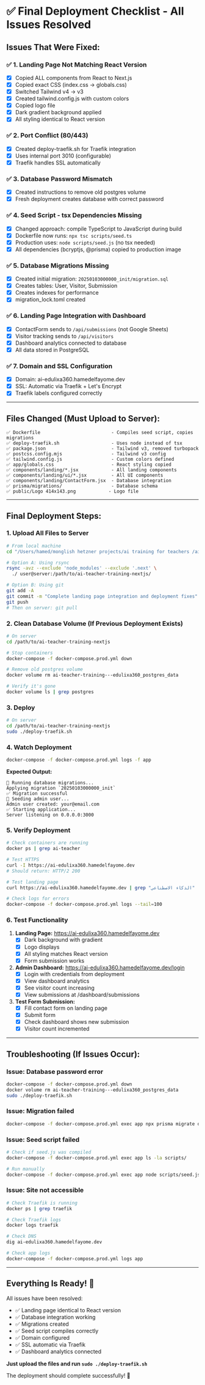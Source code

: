 # ✅ Final Deployment Checklist - All Issues Resolved

## Issues That Were Fixed:

### ✅ 1. Landing Page Not Matching React Version
- [x] Copied ALL components from React to Next.js
- [x] Copied exact CSS (index.css → globals.css)
- [x] Switched Tailwind v4 → v3
- [x] Created tailwind.config.js with custom colors
- [x] Copied logo file
- [x] Dark gradient background applied
- [x] All styling identical to React version

### ✅ 2. Port Conflict (80/443)
- [x] Created deploy-traefik.sh for Traefik integration
- [x] Uses internal port 3010 (configurable)
- [x] Traefik handles SSL automatically

### ✅ 3. Database Password Mismatch
- [x] Created instructions to remove old postgres volume
- [x] Fresh deployment creates database with correct password

### ✅ 4. Seed Script - tsx Dependencies Missing
- [x] Changed approach: compile TypeScript to JavaScript during build
- [x] Dockerfile now runs: `npx tsc scripts/seed.ts`
- [x] Production uses: `node scripts/seed.js` (no tsx needed)
- [x] All dependencies (bcryptjs, @prisma) copied to production image

### ✅ 5. Database Migrations Missing
- [x] Created initial migration: `20250103000000_init/migration.sql`
- [x] Creates tables: User, Visitor, Submission
- [x] Creates indexes for performance
- [x] migration_lock.toml created

### ✅ 6. Landing Page Integration with Dashboard
- [x] ContactForm sends to `/api/submissions` (not Google Sheets)
- [x] Visitor tracking sends to `/api/visitors`
- [x] Dashboard analytics connected to database
- [x] All data stored in PostgreSQL

### ✅ 7. Domain and SSL Configuration
- [x] Domain: ai-edulixa360.hamedelfayome.dev
- [x] SSL: Automatic via Traefik + Let's Encrypt
- [x] Traefik labels configured correctly

---

## Files Changed (Must Upload to Server):

```
✅ Dockerfile                          - Compiles seed script, copies migrations
✅ deploy-traefik.sh                   - Uses node instead of tsx
✅ package.json                        - Tailwind v3, removed turbopack
✅ postcss.config.mjs                  - Tailwind v3 config
✅ tailwind.config.js                  - Custom colors defined
✅ app/globals.css                     - React styling copied
✅ components/landing/*.jsx            - All landing components
✅ components/landing/ui/*.jsx         - All UI components
✅ components/landing/ContactForm.jsx  - Database integration
✅ prisma/migrations/                  - Database schema
✅ public/Logo 414x143.png            - Logo file
```

---

## Final Deployment Steps:

### 1. Upload All Files to Server

```bash
# From local machine
cd "/Users/hamed/monglish hetzner projects/ai training for teachers /ai-teacher-training-nextjs"

# Option A: Using rsync
rsync -avz --exclude 'node_modules' --exclude '.next' \
  ./ user@server:/path/to/ai-teacher-training-nextjs/

# Option B: Using git
git add -A
git commit -m "Complete landing page integration and deployment fixes"
git push
# Then on server: git pull
```

### 2. Clean Database Volume (If Previous Deployment Exists)

```bash
# On server
cd /path/to/ai-teacher-training-nextjs

# Stop containers
docker-compose -f docker-compose.prod.yml down

# Remove old postgres volume
docker volume rm ai-teacher-training---edulixa360_postgres_data

# Verify it's gone
docker volume ls | grep postgres
```

### 3. Deploy

```bash
# On server
cd /path/to/ai-teacher-training-nextjs
sudo ./deploy-traefik.sh
```

### 4. Watch Deployment

```bash
docker-compose -f docker-compose.prod.yml logs -f app
```

**Expected Output:**
```
🔄 Running database migrations...
Applying migration `20250103000000_init`
✅ Migration successful
👤 Seeding admin user...
Admin user created: your@email.com
✅ Starting application...
Server listening on 0.0.0.0:3000
```

### 5. Verify Deployment

```bash
# Check containers are running
docker ps | grep ai-teacher

# Test HTTPS
curl -I https://ai-edulixa360.hamedelfayome.dev
# Should return: HTTP/2 200

# Test landing page
curl https://ai-edulixa360.hamedelfayome.dev | grep "الذكاء الاصطناعي"

# Check logs for errors
docker-compose -f docker-compose.prod.yml logs --tail=100
```

### 6. Test Functionality

1. **Landing Page:** https://ai-edulixa360.hamedelfayome.dev
   - [x] Dark background with gradient
   - [x] Logo displays
   - [x] All styling matches React version
   - [x] Form submission works

2. **Admin Dashboard:** https://ai-edulixa360.hamedelfayome.dev/login
   - [x] Login with credentials from deployment
   - [x] View dashboard analytics
   - [x] See visitor count increasing
   - [x] View submissions at /dashboard/submissions

3. **Test Form Submission:**
   - [x] Fill contact form on landing page
   - [x] Submit form
   - [x] Check dashboard shows new submission
   - [x] Visitor count incremented

---

## Troubleshooting (If Issues Occur):

### Issue: Database password error
```bash
docker-compose -f docker-compose.prod.yml down
docker volume rm ai-teacher-training---edulixa360_postgres_data
sudo ./deploy-traefik.sh
```

### Issue: Migration failed
```bash
docker-compose -f docker-compose.prod.yml exec app npx prisma migrate deploy
```

### Issue: Seed script failed
```bash
# Check if seed.js was compiled
docker-compose -f docker-compose.prod.yml exec app ls -la scripts/

# Run manually
docker-compose -f docker-compose.prod.yml exec app node scripts/seed.js
```

### Issue: Site not accessible
```bash
# Check Traefik is running
docker ps | grep traefik

# Check Traefik logs
docker logs traefik

# Check DNS
dig ai-edulixa360.hamedelfayome.dev

# Check app logs
docker-compose -f docker-compose.prod.yml logs app
```

---

## Everything Is Ready! 🚀

All issues have been resolved:
- ✅ Landing page identical to React version
- ✅ Database integration working
- ✅ Migrations created
- ✅ Seed script compiles correctly
- ✅ Domain configured
- ✅ SSL automatic via Traefik
- ✅ Dashboard analytics connected

**Just upload the files and run `sudo ./deploy-traefik.sh`**

The deployment should complete successfully! 🎉

